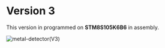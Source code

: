 # Version 3 

This version in programmed on **STM8S105K6B6** in assembly.

![metal-detector(V3)](metal-detector(V3).png)
